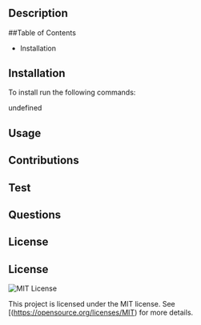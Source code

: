 
  # 
  
  ## Description
  

  ##Table of Contents
  * Installation

  ## Installation
  To install run the following commands:

  undefined

  ## Usage
  

  ## Contributions
  

  ## Test

  

  ## Questions

  
  

  ## License 
  ## License

![MIT License](https://img.shields.io/badge/License-MIT-green.svg)

This project is licensed under the MIT license. See [(https://opensource.org/licenses/MIT) for more details.



